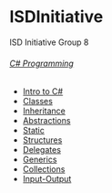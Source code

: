 # ISDInitiative
ISD Initiative Group 8


###### [C# Programming](#ISDInitiative)
* [Intro to C#](HomeTask_1)
* [Classes](HomeTask_2)
* [Inheritance](HomeTask_3)
* [Abstractions](HomeTask_4)
* [Static](HomeTask_5)
* [Structures](HomeTask_6)
* [Delegates](HomeTask_7)
* [Generics](HomeTask_8)
* [Collections]()
* [Input-Output]()

